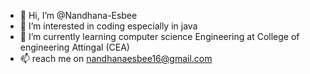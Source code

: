 - 👋 Hi, I’m @Nandhana-Esbee
- 👀 I’m interested in coding especially in java
- 🌱 I’m currently learning computer science Engineering at College of engineering Attingal (CEA)
- 📫 reach me on nandhanaesbee16@gmail.com 

<!---
Nandhana-Esbee/Nandhana-Esbee is a ✨ special ✨ repository because its `README.md` (this file) appears on your GitHub profile.
You can click the Preview link to take a look at your changes.
--->
